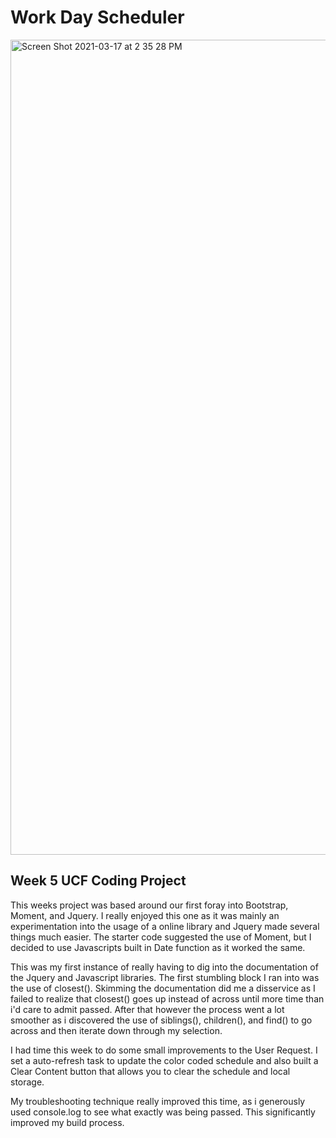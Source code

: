 # Work Day Scheduler


<img width="1304" alt="Screen Shot 2021-03-17 at 2 35 28 PM" src="https://user-images.githubusercontent.com/78673754/111461378-30172280-872e-11eb-881a-ed34961b71be.png">

## Week 5 UCF Coding Project

This weeks project was based around our first foray into Bootstrap, Moment, and Jquery. I really enjoyed this one as it was mainly an experimentation into the usage of a online library and Jquery made several things much easier. The starter code suggested the use of Moment, but I decided to use Javascripts built in Date function as it worked the same. 

This was my first instance of really having to dig into the documentation of the Jquery and Javascript libraries. The first stumbling block I ran into was the use of closest(). Skimming the documentation did me a disservice as I failed to realize that closest() goes up instead of across until more time than i'd care to admit passed. After that however the process went a lot smoother as i discovered the use of siblings(), children(), and find() to go across and then iterate down through my selection.

I had time this week to do some small improvements to the User Request. I set a auto-refresh task to update the color coded schedule and also built a Clear Content button that allows you to clear the schedule and local storage. 

My troubleshooting technique really improved this time, as i generously used console.log to see what exactly was being passed. This significantly improved my build process. 
